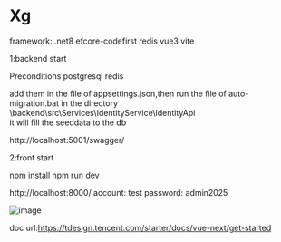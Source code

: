# Xg
framework:
.net8  efcore-codefirst  redis vue3 vite

1:backend start

  Preconditions
    postgresql redis

add them in the file of appsettings.json,then run the file of auto-migration.bat in the directory \backend\src\Services\IdentityService\IdentityApi\
it will fill the seeddata to the db

http://localhost:5001/swagger/

2:front start

  npm install   npm run dev
  
  http://localhost:8000/
  account: test
  password: admin2025
  
![image](https://github.com/user-attachments/assets/4556dd90-21d6-46fc-ab57-111be6e2897d)

doc url:https://tdesign.tencent.com/starter/docs/vue-next/get-started







